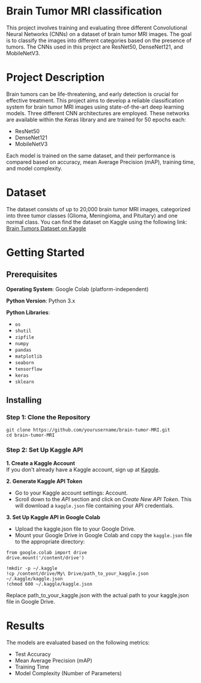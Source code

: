 # Brain Tumor MRI classification
This project involves training and evaluating three different Convolutional Neural Networks (CNNs) on a dataset of brain tumor MRI images. 
The goal is to classify the images into different categories based on the presence of tumors. The CNNs used in this project are ResNet50, DenseNet121, and MobileNetV3.

# Project Description
Brain tumors can be life-threatening, and early detection is crucial for effective treatment. This project aims to develop a reliable classification system for brain tumor 
MRI images using state-of-the-art deep learning models. Three different CNN architectures are employed. These networks are available within the Keras library and are trained for 50 epochs each:

- ResNet50
- DenseNet121
- MobileNetV3
  
Each model is trained on the same dataset, and their performance is compared based on accuracy, mean Average Precision (mAP), training time, and model complexity.

# Dataset

The dataset consists of up to 20,000 brain tumor MRI images, categorized into three tumor classes (Glioma, Meningioma, and Pituitary) and one normal class.
You can find the dataset on Kaggle using the following link:
[Brain Tumors Dataset on Kaggle](https://www.kaggle.com/datasets/mohammadhossein77/brain-tumors-dataset)

# Getting Started
## Prerequisites

**Operating System**: Google Colab (platform-independent)

**Python Version**: Python 3.x

**Python Libraries**:
- `os`
- `shutil`
- `zipfile`
- `numpy`
- `pandas`
- `matplotlib`
- `seaborn`
- `tensorflow`
- `keras`
- `sklearn`

## Installing
### Step 1: Clone the Repository
```
git clone https://github.com/yourusername/brain-tumor-MRI.git
cd brain-tumor-MRI
```

### Step 2: Set Up Kaggle API
**1. Create a Kaggle Account** <br>
If you don't already have a Kaggle account, sign up at [Kaggle](https://www.kaggle.com). 

**2. Generate Kaggle API Token**
- Go to your Kaggle account settings: Account.
- Scroll down to the _API_ section and click on _Create New API Token_. This will download a `kaggle.json` file containing your API credentials.

**3. Set Up Kaggle API in Google Colab**
- Upload the kaggle.json file to your Google Drive.
- Mount your Google Drive in Google Colab and copy the `kaggle.json` file to the appropriate directory:

```
from google.colab import drive
drive.mount('/content/drive')

!mkdir -p ~/.kaggle
!cp /content/drive/My\ Drive/path_to_your_kaggle.json ~/.kaggle/kaggle.json
!chmod 600 ~/.kaggle/kaggle.json
```
Replace path_to_your_kaggle.json with the actual path to your kaggle.json file in Google Drive.

# Results
The models are evaluated based on the following metrics:

- Test Accuracy
- Mean Average Precision (mAP)
- Training Time
- Model Complexity (Number of Parameters)

